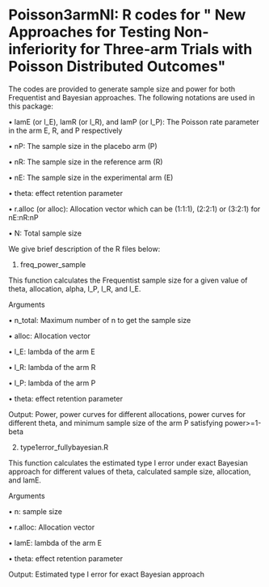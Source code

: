 # Poisson3armNI: R codes for " New Approaches for Testing Non-inferiority for Three-arm Trials with Poisson Distributed Outcomes"

The codes are provided to generate sample size and power for both Frequentist and Bayesian approaches. The following notations are used in this package:

•	lamE (or l_E), lamR (or l_R),  and lamP (or l_P): The Poisson rate parameter in the arm E, R, and P respectively

•	nP: The sample size in the placebo arm (P)

•	nR: The sample size in the reference arm (R)

•	nE: The sample size in the experimental arm (E)

•	theta: effect retention parameter

•	r.alloc (or alloc): Allocation vector which can be (1:1:1), (2:2:1) or (3:2:1) for nE:nR:nP

•	N: Total sample size

We give brief description of the R files below:

1. freq_power_sample

This function calculates the Frequentist sample size for a given value of theta, allocation, alpha, l_P, l_R, and l_E.

Arguments

•	n_total: Maximum number of n to get the sample size

•	alloc: Allocation vector

•	l_E: lambda of the arm E

•	l_R: lambda of the arm R

•	l_P: lambda of the arm P

•	theta: effect retention parameter

Output: Power, power curves for different allocations, power curves for different theta, and minimum sample size of the arm P satisfying power>=1-beta 


2. type1error_fullybayesian.R

This function calculates the estimated type I error under exact Bayesian approach for different values of theta, calculated sample size, allocation, and lamE.

Arguments

•	n: sample size

•	r.alloc: Allocation vector

•	lamE: lambda of the arm E

•	theta: effect retention parameter

Output: Estimated type I error for exact Bayesian approach
